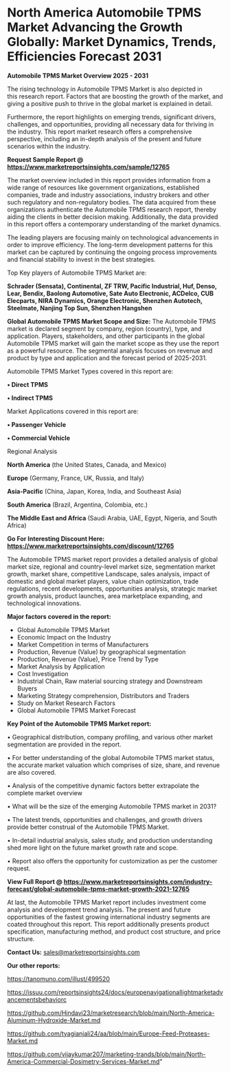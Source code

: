  # North America Automobile TPMS Market Advancing the Growth Globally: Market Dynamics, Trends, Efficiencies Forecast 2031

<Strong> Automobile TPMS Market Overview 2025 - 2031</strong>

The rising technology in Automobile TPMS Market is also depicted in this research report. Factors that are boosting the growth of the market, and giving a positive push to thrive in the global market is explained in detail.

Furthermore, the report highlights on emerging trends, significant drivers, challenges, and opportunities, providing all necessary data for thriving in the industry. This report market research offers a comprehensive perspective, including an in-depth analysis of the present and future scenarios within the industry.

<strong>Request Sample Report @ <a href=https://www.marketreportsinsights.com/sample/12765>https://www.marketreportsinsights.com/sample/12765</a></strong>

The market overview included in this report provides information from a wide range of resources like government organizations, established companies, trade and industry associations, industry brokers and other such regulatory and non-regulatory bodies. The data acquired from these organizations authenticate the Automobile TPMS research report, thereby aiding the clients in better decision making. Additionally, the data provided in this report offers a contemporary understanding of the market dynamics.

The leading players are focusing mainly on technological advancements in order to improve efficiency. The long-term development patterns for this market can be captured by continuing the ongoing process improvements and financial stability to invest in the best strategies.

Top Key players of Automobile TPMS Market are:

<strong>Schrader (Sensata), Continental, ZF TRW, Pacific Industrial, Huf, Denso, Lear, Bendix, Baolong Automotive, Sate Auto Electronic, ACDelco, CUB Elecparts, NIRA Dynamics, Orange Electronic, Shenzhen Autotech, Steelmate, Nanjing Top Sun, Shenzhen Hangshen</strong>

<strong><b>Global Automobile TPMS Market Scope and Size:</b></strong>
The Automobile TPMS market is declared segment by company, region (country), type, and application. Players, stakeholders, and other participants in the global Automobile TPMS market will gain the market scope as they use the report as a powerful resource. The segmental analysis focuses on revenue and product by type and application and the forecast period of 2025-2031.

Automobile TPMS Market Types covered in this report are:

<strong>• Direct TPMS

• Indirect TPMS</strong>

Market Applications covered in this report are:

<strong>• Passenger Vehicle

• Commercial Vehicle</strong> 

Regional Analysis

<strong>North America</strong> (the United States, Canada, and Mexico)

<strong>Europe</strong> (Germany, France, UK, Russia, and Italy)

<strong>Asia-Pacific</strong> (China, Japan, Korea, India, and Southeast Asia)

<strong>South America</strong> (Brazil, Argentina, Colombia, etc.)

<strong>The Middle East and Africa</strong> (Saudi Arabia, UAE, Egypt, Nigeria, and South Africa)

<strong>Go For Interesting Discount Here: <a href=https://www.marketreportsinsights.com/discount/12765>https://www.marketreportsinsights.com/discount/12765</a></strong>

The Automobile TPMS market report provides a detailed analysis of global market size, regional and country-level market size, segmentation market growth, market share, competitive Landscape, sales analysis, impact of domestic and global market players, value chain optimization, trade regulations, recent developments, opportunities analysis, strategic market growth analysis, product launches, area marketplace expanding, and technological innovations.

<strong><b>Major factors covered in the report:</b></strong>
<ul>
  <li>Global Automobile TPMS Market </li>
  <li>Economic Impact on the Industry</li>
  <li>Market Competition in terms of Manufacturers</li>
  <li>Production, Revenue (Value) by geographical segmentation</li>
  <li>Production, Revenue (Value), Price Trend by Type</li>
  <li>Market Analysis by Application</li>
  <li>Cost Investigation</li>
  <li>Industrial Chain, Raw material sourcing strategy and Downstream Buyers</li>
  <li>Marketing Strategy comprehension, Distributors and Traders</li>
  <li>Study on Market Research Factors</li>
  <li>Global Automobile TPMS Market Forecast</li>
</ul>

<strong><b>Key Point of the Automobile TPMS Market report:</b></strong>

• Geographical distribution, company profiling, and various other market segmentation are provided in the report.

• For better understanding of the global Automobile TPMS market status, the accurate market valuation which comprises of size, share, and revenue are also covered.

• Analysis of the competitive dynamic factors better extrapolate the complete market overview

• What will be the size of the emerging Automobile TPMS market in 2031?

• The latest trends, opportunities and challenges, and growth drivers provide better construal of the Automobile TPMS Market.

• In-detail industrial analysis, sales study, and production understanding shed more light on the future market growth rate and scope.

• Report also offers the opportunity for customization as per the customer request.

<strong><b>View Full Report @ <a href=https://www.marketreportsinsights.com/industry-forecast/global-automobile-tpms-market-growth-2021-12765>https://www.marketreportsinsights.com/industry-forecast/global-automobile-tpms-market-growth-2021-12765</a></b></strong>


At last, the Automobile TPMS Market report includes investment come analysis and development trend analysis. The present and future opportunities of the fastest growing international industry segments are coated throughout this report. This report additionally presents product specification, manufacturing method, and product cost structure, and price structure.

<strong>Contact Us:</strong>
sales@marketreportsinsights.com

<strong>Our other reports:</strong>

<a href=https://tanomuno.com/illust/499520>https://tanomuno.com/illust/499520</a>

<a href=https://issuu.com/reportsinsights24/docs/europenavigationallightmarketadvancementsbehaviorc>https://issuu.com/reportsinsights24/docs/europenavigationallightmarketadvancementsbehaviorc</a>

<a href=https://github.com/Hindavi23/marketresearch/blob/main/North-America-Aluminum-Hydroxide-Market.md>https://github.com/Hindavi23/marketresearch/blob/main/North-America-Aluminum-Hydroxide-Market.md</a>

<a href=https://github.com/tyagianjali24/aa/blob/main/Europe-Feed-Proteases-Market.md>https://github.com/tyagianjali24/aa/blob/main/Europe-Feed-Proteases-Market.md</a>

<a href=https://github.com/vijaykumar207/marketing-trands/blob/main/North-America-Commercial-Dosimetry-Services-Market.md>https://github.com/vijaykumar207/marketing-trands/blob/main/North-America-Commercial-Dosimetry-Services-Market.md</a>"

